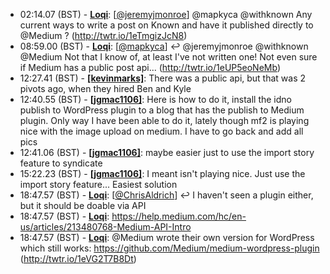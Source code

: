 * <a id="02:14.07">02:14.07 (BST)</a> - __[Loqi](https://github.com/Loqi)__: [<a href="https://twitter.com/jeremyjmonroe">@jeremyjmonroe</a>] @mapkyca @withknown Any current ways to write a post on Known and have it published directly to @Medium ? (http://twtr.io/1eTmgizJcN8)
* <a id="08:59.00">08:59.00 (BST)</a> - __[Loqi](https://github.com/Loqi)__: [<a href="https://twitter.com/mapkyca">@mapkyca</a>] ↩️ @jeremyjmonroe @withknown @Medium Not that I know of, at least I've not written one! Not even sure if Medium has a public post api... (http://twtr.io/1eUP5eoNeMb)
* <a id="12:27.41">12:27.41 (BST)</a> - __[[kevinmarks]](https://github.com/[kevinmarks])__: There was a public api, but that was 2 pivots ago, when they hired Ben and Kyle
* <a id="12:40.55">12:40.55 (BST)</a> - __[[jgmac1106]](https://github.com/[jgmac1106])__: Here is how to do it, install the idno publish to WordPress plugin to a blog that has the publish to Medium plugin. Only way I have been able to do it, lately though mf2 is playing nice with the image upload on medium. I have to go back and add all pics
* <a id="12:41.06">12:41.06 (BST)</a> - __[[jgmac1106]](https://github.com/[jgmac1106])__: maybe easier just to use the import story feature to syndicate
* <a id="15:22.23">15:22.23 (BST)</a> - __[[jgmac1106]](https://github.com/[jgmac1106])__: I meant isn't playing nice. Just use the import story feature... Easiest solution
* <a id="18:47.57">18:47.57 (BST)</a> - __[Loqi](https://github.com/Loqi)__: [<a href="https://twitter.com/ChrisAldrich">@ChrisAldrich</a>] ↩️ I haven't seen a plugin either, but it should be doable via API
* <a id="18:47.57">18:47.57 (BST)</a> - __[Loqi](https://github.com/Loqi)__: https://help.medium.com/hc/en-us/articles/213480768-Medium-API-Intro
* <a id="18:47.57">18:47.57 (BST)</a> - __[Loqi](https://github.com/Loqi)__: @Medium wrote their own version for WordPress which still works: https://github.com/Medium/medium-wordpress-plugin (http://twtr.io/1eVG2T7B8Dt)
